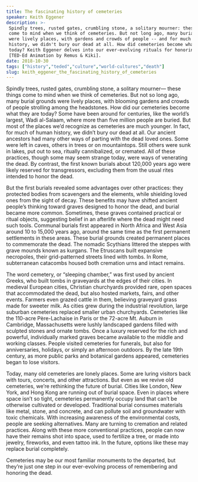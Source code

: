 ```yaml
---
title: The fascinating history of cemeteries
speaker: Keith Eggener
description: >-
 Spindly trees, rusted gates, crumbling stone, a solitary mourner: these things
 come to mind when we think of cemeteries. But not long ago, many burial grounds
 were lively places, with gardens and crowds of people -- and for much of human
 history, we didn't bury our dead at all. How did cemeteries become what they are
 today? Keith Eggener delves into our ever-evolving rituals for honoring the dead.
 [TED-Ed Animation by Remus & Kiki].
date: 2018-10-30
tags: ["history","teded","culture","world-cultures","death"]
slug: keith_eggener_the_fascinating_history_of_cemeteries
---
```


Spindly trees, rusted gates, crumbling stone, a solitary mourner— these things come to
mind when we think of cemeteries. But not so long ago, many burial grounds were lively
places, with blooming gardens and crowds of people strolling among the headstones. How did
our cemeteries become what they are today? Some have been around for centuries, like the
world’s largest, Wadi al-Salaam, where more than five million people are buried. But most
of the places we’d recognize as cemeteries are much younger. In fact, for much of human
history, we didn’t bury our dead at all. Our ancient ancestors had many other ways of
parting with the dead loved ones. Some were left in caves, others in trees or on
mountaintops. Still others were sunk in lakes, put out to sea, ritually cannibalized, or
cremated. All of these practices, though some may seem strange today, were ways of
venerating the dead. By contrast, the first known burials about 120,000 years ago were
likely reserved for transgressors, excluding them from the usual rites intended to honor
the dead.

But the first burials revealed some advantages over other practices: they protected bodies
from scavengers and the elements, while shielding loved ones from the sight of decay.
These benefits may have shifted ancient people’s thinking toward graves designed to honor
the dead, and burial became more common. Sometimes, these graves contained practical or
ritual objects, suggesting belief in an afterlife where the dead might need such
tools. Communal burials first appeared in North Africa and West Asia around 10 to 15,000
years ago, around the same time as the first permanent settlements in these areas. These
burial grounds created permanent places to commemorate the dead. The nomadic Scythians
littered the steppes with grave mounds known as kurgans. The Etruscans built expansive
necropoles, their grid-patterned streets lined with tombs. In Rome, subterranean
catacombs housed both cremation urns and intact remains.

The word cemetery, or “sleeping chamber,” was first used by ancient Greeks, who built
tombs in graveyards at the edges of their cities. In medieval European cities, Christian
churchyards provided rare, open spaces that accommodated the dead, but also hosted
markets, fairs, and other events. Farmers even grazed cattle in them, believing graveyard
grass made for sweeter milk. As cities grew during the industrial revolution, large
suburban cemeteries replaced smaller urban churchyards. Cemeteries like the 110-acre 
Père-Lachaise in Paris or the 72-acre Mt. Auburn in Cambridge, Massachusetts were lushly
landscaped gardens filled with sculpted stones and ornate tombs. Once a luxury reserved
for the rich and powerful, individually marked graves became available to the middle and
working classes. People visited cemeteries for funerals, but also for anniversaries,
holidays, or simply an afternoon outdoors. By the late 19th century, as more public parks
and botanical gardens appeared, cemeteries began to lose visitors.

Today, many old cemeteries are lonely places. Some are luring visitors back with tours,
concerts, and other attractions. But even as we revive old cemeteries, we’re rethinking
the future of burial. Cities like London, New York, and Hong Kong are running out of
burial space. Even in places where space isn’t so tight, cemeteries permanently occupy
land that can’t be otherwise cultivated or developed. Traditional burial consumes
materials like metal, stone, and concrete, and can pollute soil and groundwater with toxic
chemicals. With increasing awareness of the environmental costs, people are seeking
alternatives. Many are turning to cremation and related practices. Along with these more
conventional practices, people can now have their remains shot into space, used to
fertilize a tree, or made into jewelry, fireworks, and even tattoo ink. In the future,
options like these may replace burial completely.

Cemeteries may be our most familiar monuments to the departed, but they’re just one step
in our ever-evolving process of remembering and honoring the dead.

<!--
ad_duration=0
event="TED-Ed"
external_start_time=0
intro_duration=0
is_subtitle_required="False"
is_talk_featured="False"
language="en"
language_swap="False"
native_language="en"
number_of_related_talks=6
number_of_speakers=1
number_of_subtitled_videos=0
number_of_tags=5
number_of_talk_download_languages=24
number_of_talk_more_resources=0
number_of_talk_recommendations=0
number_of_talks_take_actions=0
post_ad_duration=0
published_timestamp="2018-10-30 18:50:07"
recording_date="2018-10-30"
speaker_is_published=0
speaker_name="Keith Eggener"
talk_name="The fascinating history of cemeteries"
talks_tags=["history","teded","culture","world-cultures","death"]
url_photo_talk="https://s3.amazonaws.com/talkstar-photos/uploads/bffd1003-3268-4a43-a3fd-34b3b83bc219/cemeteries_textless_logo.jpg"
url_webpage="https://www.ted.com/talks/keith_eggener_the_fascinating_history_of_cemeteries"
video_type_name="TED-Ed Original"
-->